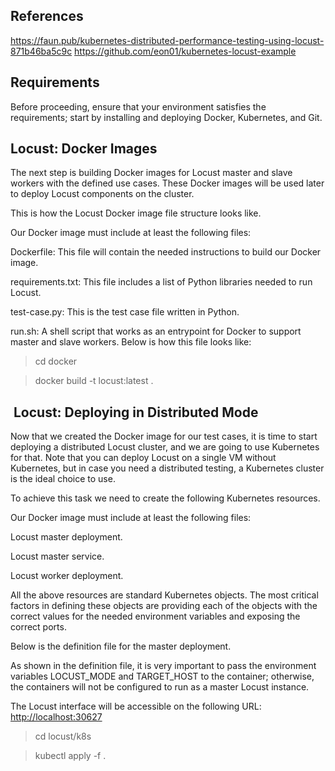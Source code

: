 ## References

<https://faun.pub/kubernetes-distributed-performance-testing-using-locust-871b46ba5c9c>
<https://github.com/eon01/kubernetes-locust-example>

## Requirements

Before proceeding, ensure that your environment satisfies the requirements; start by installing and deploying Docker, Kubernetes, and Git.

## Locust: Docker Images

The next step is building Docker images for Locust master and slave workers with the defined use cases. These Docker images will be used later to deploy Locust components on the cluster.

This is how the Locust Docker image file structure looks like.

Our Docker image must include at least the following files:

Dockerfile: This file will contain the needed instructions to build our Docker image.

requirements.txt: This file includes a list of Python libraries needed to run Locust.

test-case.py: This is the test case file written in Python.

run.sh: A shell script that works as an entrypoint for Docker to support master and slave workers. Below is how this file looks like:

> cd docker

> docker build -t locust:latest .

##  Locust: Deploying in Distributed Mode

Now that we created the Docker image for our test cases, it is time to start deploying a distributed Locust cluster, and we are going to use Kubernetes for that. Note that you can deploy Locust on a single VM without Kubernetes, but in case you need a distributed testing, a Kubernetes cluster is the ideal choice to use.

To achieve this task we need to create the following Kubernetes resources.

Our Docker image must include at least the following files:

Locust master deployment.

Locust master service.

Locust worker deployment.

All the above resources are standard Kubernetes objects. The most critical factors in defining these objects are providing each of the objects with the correct values for the needed environment variables and exposing the correct ports.

Below is the definition file for the master deployment.

As shown in the definition file, it is very important to pass the environment variables LOCUST_MODE and TARGET_HOST to the container; otherwise, the containers will not be configured to run as a master Locust instance.

The Locust interface will be accessible on the following URL: <http://localhost:30627>

> cd locust/k8s

> kubectl apply -f .
